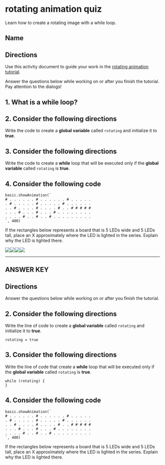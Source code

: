 # rotating animation quiz

Learn how to create a rotating image with a while loop.

## Name

## Directions

Use this activity document to guide your work in the [rotating animation tutorial](/microbit/js/tutorials/rotating-animation).

Answer the questions below while working on or after you finish the tutorial. Pay attention to the dialogs!

## 1. What is a while loop?

## 2. Consider the following directions

Write the code to create a **global variable** called `rotating` and initialize it to **true**.

## 3. Consider the following directions

Write the code to create a **while** loop that will be executed only if the **global variable** called `rotating` is **true**.

## 4. Consider the following code

```
basic.showAnimation(`
# . . . . . . # . . . . . . # . . . . .
. # . . . . . # . . . . . # . . . . . .
. . # . . . . # . . . . # . . # # # # #
. . . # . . . # . . . # . . . . . . . .
. . . . # . . # . . # . . . . . . . . .
`, 400)
```

If the rectangles below represents a board that is 5 LEDs wide and 5 LEDs tall, place an X approximately where the LED is lighted in the series. Explain why the LED is lighted there.

![](/static/mb/empty-microbit.png)![](/static/mb/empty-microbit.png)![](/static/mb/empty-microbit.png)![](/static/mb/empty-microbit.png)

******************************

## ANSWER KEY

## Directions

Answer the questions below while working on or after you finish the tutorial.

## 2. Consider the following directions

Write the line of code to create a **global variable** called `rotating` and initialize it to **true**.

```
rotating = true
```

## 3. Consider the following directions

Write the line of code that create a **while** loop that will be executed only if the **global variable** called `rotating` is **true**.

```
while (rotating) {
}
```

## 4. Consider the following code

```
basic.showAnimation(`
# . . . . . . # . . . . . . # . . . . .
. # . . . . . # . . . . . # . . . . . .
. . # . . . . # . . . . # . . # # # # #
. . . # . . . # . . . # . . . . . . . .
. . . . # . . # . . # . . . . . . . . .
`, 400)
```

If the rectangles below represents a board that is 5 LEDs wide and 5 LEDs tall, place an X approximately where the LED is lighted in the series. Explain why the LED is lighted there.

